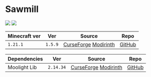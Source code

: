 # Sawmill

![](https://i.imgur.com/8dNQkxR.png)
![](https://youtu.be/otkWqcPNu2A)

| Minecraft ver | Ver     | Source                                                                                                                     | Repo                                               |
| ------------- | ------- | -------------------------------------------------------------------------------------------------------------------------- | -------------------------------------------------- |
| `1.21.1`      | `1.5.9` | [CurseForge](https://www.curseforge.com/minecraft/mc-mods/sawmill) [Modirinth](https://modrinth.com/mod/universal-sawmill) | [GitHub](https://github.com/MehVahdJukaar/sawmill) |

| Dependencies | Ver       | Source                                                                                                            | Repo                                                 |
| ------------ | --------- | ----------------------------------------------------------------------------------------------------------------- | ---------------------------------------------------- |
| Moolight Lib | `2.14.34` | [CurseForge](https://www.curseforge.com/minecraft/mc-mods/selene) [Modirinth](https://modrinth.com/mod/moonlight) | [GitHub](https://github.com/MehVahdJukaar/Moonlight) |